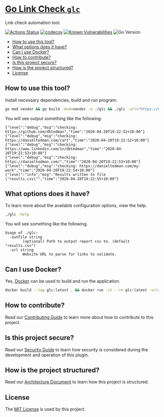 # [Go Link Check `glc`](https://github.com/dbtedman/go-link-check)

Link check automation tool.

[![Actions Status](https://github.com/dbtedman/go-link-check/workflows/test/badge.svg)](https://github.com/dbtedman/go-link-check/actions)
[![codecov](https://codecov.io/gh/dbtedman/go-link-check/branch/master/graph/badge.svg)](https://codecov.io/gh/dbtedman/go-link-check)
[![Known Vulnerabilities](https://snyk.io/test/github/dbtedman/go-link-check/badge.svg)](https://snyk.io/test/github/dbtedman/go-link-check)
![Go Version](https://img.shields.io/static/v1?label=Go&message=v1.13&color=blue&style=flat)

-   [How to use this tool?](#how-to-use-this-tool)
-   [What options does it have?](#what-options-does-it-have)
-   [Can I use Docker?](#can-i-use-docker)
-   [How to contribute?](#how-to-contribute)
-   [Is this project secure?](#is-this-project-secure)
-   [How is the project structured?](#how-is-the-project-structured)
-   [License](#license)

## How to use this tool?

Install necessary dependencies, build and run program:

```bash
go mod vendor && go build -mod=vendor -o ./glc && ./glc -url="https://danieltedman.com"
```

You will see output something like the following:

```text
{"level":"debug","msg":"checking: https://github.com/dbtedman","time":"2020-04-20T19:22:52+10:00"}
{"level":"debug","msg":"checking: https://danieltedman.com/cart","time":"2020-04-20T19:22:52+10:00"}
{"level":"debug","msg":"checking: https://www.linkedin.com/in/dbtedman","time":"2020-04-20T19:22:52+10:00"}
{"level":"debug","msg":"checking: https://danieltedman.com/","time":"2020-04-20T19:22:53+10:00"}
{"level":"debug","msg":"checking: https://danieltedman.com/my-work","time":"2020-04-20T19:22:54+10:00"}
{"level":"info","msg":"Results written to file \"results.csv\"","time":"2020-04-20T19:22:55+10:00"}
```

## What options does it have?

To learn more about the available configuration options, view the help.

```bash
./glc -help
```

You will see something like the following.

```text
Usage of ./glc:
  -outFile string
        (optional) Path to output report csv to. (default "results.csv")
  -url string
        Website URL to parse for links to validate.
```

## Can I use Docker?

Yes, [Docker](https://www.docker.com/) can be used to build and run the application.

```bash
docker build --tag glc:latest . && docker run -it --rm glc:latest -url="https://danieltedman.com"
```

## How to contribute?

Read our [Contributing Guide](CONTRIBUTING.md) to learn more about how to contribute to this project.

## Is this project secure?

Read our [Security Guide](SECURITY.md) to learn how security is considered during the development and operation of this plugin.

## How is the project structured?

Read our [Architecture Document](ARCHITECTURE.md) to learn how this project is structured.

## License

The [MIT License](./LICENSE.md) is used by this project.
